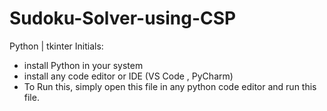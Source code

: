 # Sudoku-Solver-using-CSP
Python | tkinter
Initials:
- install Python in your system
- install any code editor or IDE (VS Code , PyCharm)
- To Run this, simply open this file in any python code editor and run this file.
